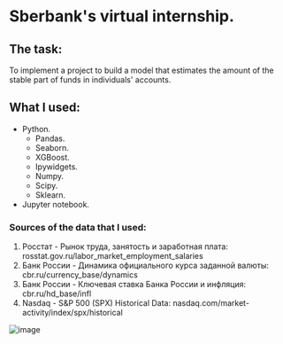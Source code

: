 # Sberbank's virtual internship.

## The task:
To implement a project to build a model that estimates the amount of the stable part of funds in individuals' accounts.

## What I used:
- Python.
  - Pandas.
  - Seaborn.
  - XGBoost.
  - Ipywidgets.
  - Numpy.
  - Scipy.
  - Sklearn.
- Jupyter notebook.

### Sources of the data that I used:
1. Росстат - Рынок труда, занятость и заработная плата: rosstat.gov.ru/labor_market_employment_salaries
2. Банк России - Динамика официального курса заданной валюты: cbr.ru/currency_base/dynamics
3. Банк России - Ключевая ставка Банка России и инфляция: cbr.ru/hd_base/infl
4. Nasdaq - S&P 500 (SPX) Historical Data: nasdaq.com/market-activity/index/spx/historical

![image](https://user-images.githubusercontent.com/81105698/219890680-df3a8bed-898e-4b18-90db-d85a31d43daf.png)
